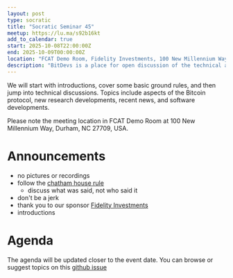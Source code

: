 ```yaml
---
layout: post
type: socratic
title: "Socratic Seminar 45"
meetup: https://lu.ma/s92b16kt
add_to_calendar: true
start: 2025-10-08T22:00:00Z
end: 2025-10-09T00:00:00Z
location: "FCAT Demo Room, Fidelity Investments, 100 New Millennium Way, Durham, NC 27709"
description: "BitDevs is a place for open discussion of the technical aspects of bitcoin and related protocols. Be advised: discussion will be technical. Please RSVP or email trianglebitdevs at protonmail dot com to confirm your attendance. You will be required to show ID to the security guard to gain admission, but you do not need to RSVP in public."
---
```


We will start with introductions, cover some basic ground rules, and then jump into technical discussions. Topics include aspects of the Bitcoin protocol, new research developments, recent news, and software developments.

Please note the meeting location in FCAT Demo Room at 100 New Millennium Way, Durham, NC 27709, USA.

# Announcements

- no pictures or recordings
- follow the [chatham house rule](https://en.wikipedia.org/wiki/Chatham_House_Rule)
  - discuss what was said, not who said it
- don't be a jerk
- thank you to our sponsor [Fidelity Investments](https://www.fidelity.com/)
- introductions

# Agenda

The agenda will be updated closer to the event date. You can browse or suggest topics on this [github issue](https://github.com/TriangleBitDevs/TriangleBitDevs.github.io/issues/44)

